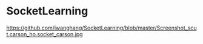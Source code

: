 # SocketLearning

https://github.com/iwanghang/SocketLearning/blob/master/Screenshot_scut.carson_ho.socket_carson.jpg
